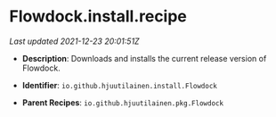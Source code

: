 # Flowdock.install.recipe

_Last updated 2021-12-23 20:01:51Z_

- **Description**: Downloads and installs the current release version of Flowdock.

- **Identifier**: `io.github.hjuutilainen.install.Flowdock`

- **Parent Recipes**: `io.github.hjuutilainen.pkg.Flowdock`
